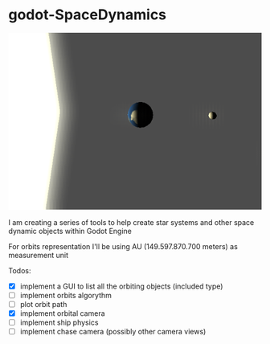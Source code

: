 # godot-SpaceDynamics
![logo](https://github.com/Toshiwoz/godot-SpaceDynamics/blob/master/icon.png)

I am creating a series of tools to help create star systems and other space dynamic objects within Godot Engine

For orbits representation I'll be using AU (149.597.870.700 meters) as measurement unit

Todos:

- [x] implement a GUI to list all the orbiting objects (included type)
- [ ] implement orbits algorythm
- [ ] plot orbit path
- [x] implement orbital camera
- [ ] implement ship physics
- [ ] implement chase camera (possibly other camera views)
